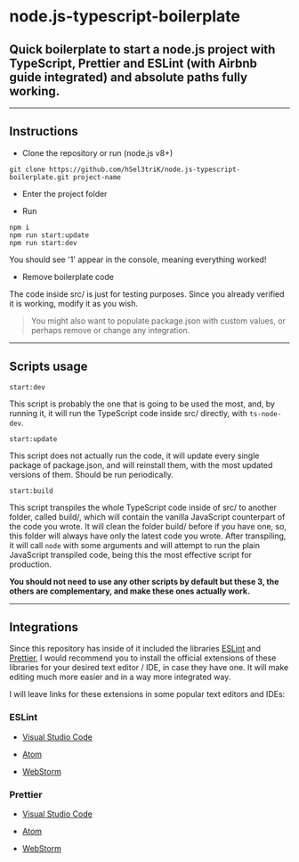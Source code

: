 # node.js-typescript-boilerplate

## Quick boilerplate to start a node.js project with TypeScript, Prettier and ESLint (with Airbnb guide integrated) and absolute paths fully working.

---

## Instructions

- Clone the repository or run (node.js v8+)

```
git clone https://github.com/hSel3triK/node.js-typescript-boilerplate.git project-name
```

- Enter the project folder

- Run

```
npm i
npm run start:update
npm run start:dev
```

You should see '1' appear in the console, meaning everything worked!

- Remove boilerplate code

The code inside src/ is just for testing purposes. Since you already verified it is working, modify it as you wish.

> You might also want to populate package.json with custom values, or perhaps remove or change any integration.

---

## Scripts usage

`start:dev`

This script is probably the one that is going to be used the most, and, by running it, it will run the TypeScript code inside src/ directly, with `ts-node-dev`.

`start:update`

This script does not actually run the code, it will update every single package of package.json, and will reinstall them, with the most updated versions of them. Should be run periodically.

`start:build`

This script transpiles the whole TypeScript code inside of src/ to another folder, called build/, which will contain the vanilla JavaScript counterpart of the code you wrote. It will clean the folder build/ before if you have one, so, this folder will always have only the latest code you wrote. After transpiling, it will call `node` with some arguments and will attempt to run the plain JavaScript transpiled code, being this the most effective script for production.

**You should not need to use any other scripts by default but these 3, the others are complementary, and make these ones actually work.**

---

## Integrations

Since this repository has inside of it included the libraries [ESLint](https://eslint.org/) and [Prettier](https://prettier.io/), I would recommend you to install the official extensions of these libraries for your desired text editor / IDE, in case they have one. It will make editing much more easier and in a way more integrated way.

I will leave links for these extensions in some popular text editors and IDEs:

### ESLint

- [Visual Studio Code](https://marketplace.visualstudio.com/items?itemName=dbaeumer.vscode-eslint)

- [Atom](https://atom.io/packages/eslint)

- [WebStorm](https://www.jetbrains.com/help/webstorm/eslint.html)

### Prettier

- [Visual Studio Code](https://marketplace.visualstudio.com/items?itemName=esbenp.prettier-vscode)

- [Atom](https://atom.io/packages/prettier-atom)

- [WebStorm](https://www.jetbrains.com/help/webstorm/prettier.html)
